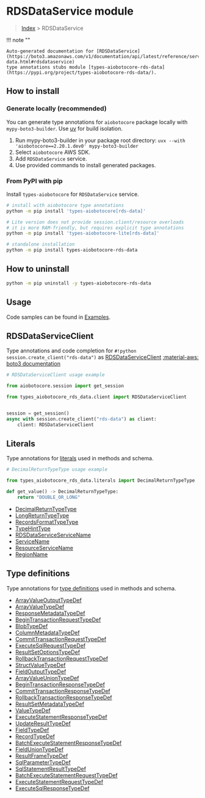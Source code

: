 # RDSDataService module

> [Index](../README.md) > RDSDataService


!!! note ""

    Auto-generated documentation for [RDSDataService](https://boto3.amazonaws.com/v1/documentation/api/latest/reference/services/rds-data.html#rdsdataservice)
    type annotations stubs module [types-aiobotocore-rds-data](https://pypi.org/project/types-aiobotocore-rds-data/).

## How to install

### Generate locally (recommended)

You can generate type annotations for `aiobotocore` package locally with `mypy-boto3-builder`.
Use [uv](https://docs.astral.sh/uv/getting-started/installation/) for build isolation.

1. Run mypy-boto3-builder in your package root directory: `uvx --with 'aiobotocore==2.20.1.dev0' mypy-boto3-builder`
1. Select `aiobotocore` AWS SDK.
1. Add `RDSDataService` service.
1. Use provided commands to install generated packages.



### From PyPI with pip

Install `types-aiobotocore` for `RDSDataService` service.

```bash
# install with aiobotocore type annotations
python -m pip install 'types-aiobotocore[rds-data]'

# Lite version does not provide session.client/resource overloads
# it is more RAM-friendly, but requires explicit type annotations
python -m pip install 'types-aiobotocore-lite[rds-data]'

# standalone installation
python -m pip install types-aiobotocore-rds-data
```



## How to uninstall

```bash
python -m pip uninstall -y types-aiobotocore-rds-data
```

## Usage

Code samples can be found in [Examples](./usage.md).

## RDSDataServiceClient

Type annotations and code completion for  `#!python session.create_client("rds-data")` as [RDSDataServiceClient](./client.md)
[:material-aws: boto3 documentation](https://boto3.amazonaws.com/v1/documentation/api/latest/reference/services/rds-data.html#RDSDataService.Client)

```python
# RDSDataServiceClient usage example

from aiobotocore.session import get_session

from types_aiobotocore_rds_data.client import RDSDataServiceClient


session = get_session()
async with session.create_client("rds-data") as client:
    client: RDSDataServiceClient
```








## Literals

Type annotations for [literals](./literals.md) used in methods and schema.

```python
# DecimalReturnTypeType usage example

from types_aiobotocore_rds_data.literals import DecimalReturnTypeType

def get_value() -> DecimalReturnTypeType:
    return "DOUBLE_OR_LONG"
```

- [DecimalReturnTypeType](./literals.md#decimalreturntypetype)
- [LongReturnTypeType](./literals.md#longreturntypetype)
- [RecordsFormatTypeType](./literals.md#recordsformattypetype)
- [TypeHintType](./literals.md#typehinttype)
- [RDSDataServiceServiceName](./literals.md#rdsdataserviceservicename)
- [ServiceName](./literals.md#servicename)
- [ResourceServiceName](./literals.md#resourceservicename)
- [RegionName](./literals.md#regionname)




## Type definitions

Type annotations for [type definitions](./type_defs.md) used in methods and schema.

- [ArrayValueOutputTypeDef](./type_defs.md#arrayvalueoutputtypedef)
- [ArrayValueTypeDef](./type_defs.md#arrayvaluetypedef)
- [ResponseMetadataTypeDef](./type_defs.md#responsemetadatatypedef)
- [BeginTransactionRequestTypeDef](./type_defs.md#begintransactionrequesttypedef)
- [BlobTypeDef](./type_defs.md#blobtypedef)
- [ColumnMetadataTypeDef](./type_defs.md#columnmetadatatypedef)
- [CommitTransactionRequestTypeDef](./type_defs.md#committransactionrequesttypedef)
- [ExecuteSqlRequestTypeDef](./type_defs.md#executesqlrequesttypedef)
- [ResultSetOptionsTypeDef](./type_defs.md#resultsetoptionstypedef)
- [RollbackTransactionRequestTypeDef](./type_defs.md#rollbacktransactionrequesttypedef)
- [StructValueTypeDef](./type_defs.md#structvaluetypedef)
- [FieldOutputTypeDef](./type_defs.md#fieldoutputtypedef)
- [ArrayValueUnionTypeDef](./type_defs.md#arrayvalueuniontypedef)
- [BeginTransactionResponseTypeDef](./type_defs.md#begintransactionresponsetypedef)
- [CommitTransactionResponseTypeDef](./type_defs.md#committransactionresponsetypedef)
- [RollbackTransactionResponseTypeDef](./type_defs.md#rollbacktransactionresponsetypedef)
- [ResultSetMetadataTypeDef](./type_defs.md#resultsetmetadatatypedef)
- [ValueTypeDef](./type_defs.md#valuetypedef)
- [ExecuteStatementResponseTypeDef](./type_defs.md#executestatementresponsetypedef)
- [UpdateResultTypeDef](./type_defs.md#updateresulttypedef)
- [FieldTypeDef](./type_defs.md#fieldtypedef)
- [RecordTypeDef](./type_defs.md#recordtypedef)
- [BatchExecuteStatementResponseTypeDef](./type_defs.md#batchexecutestatementresponsetypedef)
- [FieldUnionTypeDef](./type_defs.md#fielduniontypedef)
- [ResultFrameTypeDef](./type_defs.md#resultframetypedef)
- [SqlParameterTypeDef](./type_defs.md#sqlparametertypedef)
- [SqlStatementResultTypeDef](./type_defs.md#sqlstatementresulttypedef)
- [BatchExecuteStatementRequestTypeDef](./type_defs.md#batchexecutestatementrequesttypedef)
- [ExecuteStatementRequestTypeDef](./type_defs.md#executestatementrequesttypedef)
- [ExecuteSqlResponseTypeDef](./type_defs.md#executesqlresponsetypedef)

